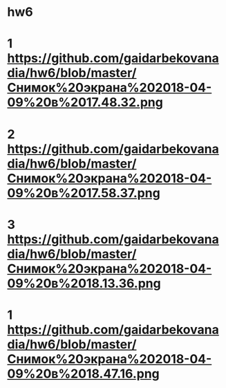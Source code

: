 # hw6
# 1 https://github.com/gaidarbekovanadia/hw6/blob/master/Снимок%20экрана%202018-04-09%20в%2017.48.32.png
# 2 https://github.com/gaidarbekovanadia/hw6/blob/master/Снимок%20экрана%202018-04-09%20в%2017.58.37.png
# 3 https://github.com/gaidarbekovanadia/hw6/blob/master/Снимок%20экрана%202018-04-09%20в%2018.13.36.png
# 1 https://github.com/gaidarbekovanadia/hw6/blob/master/Снимок%20экрана%202018-04-09%20в%2018.47.16.png
